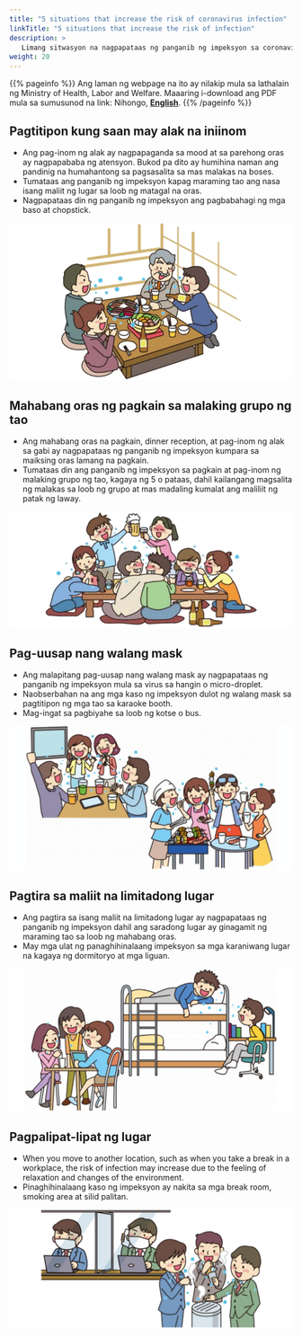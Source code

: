```yaml
---
title: "5 situations that increase the risk of coronavirus infection"
linkTitle: "5 situations that increase the risk of infection"
description: >
   Limang sitwasyon na nagpapataas ng panganib ng impeksyon sa coronavirus
weight: 20
---
```

{{% pageinfo %}}
Ang laman ng webpage na ito ay nilakip mula sa lathalain ng Ministry of Health, Labor and Welfare. Maaaring i-download ang PDF mula sa sumusunod na link: Nihongo, **[English](https://corona.go.jp/prevention/pdf/en.5situations.pdf)**.
{{% /pageinfo %}}

## Pagtitipon kung saan may alak na iniinom

- Ang pag-inom ng alak ay nagpapaganda sa mood at sa parehong oras ay nagpapababa ng atensyon. Bukod pa dito ay humihina naman ang pandinig na humahantong sa pagsasalita sa mas malakas na boses. 
- Tumataas ang panganib ng impeksyon kapag maraming tao ang nasa isang maliit ng lugar sa loob ng matagal na oras.
- Nagpapataas din ng panganib ng impeksyon ang pagbabahagi ng mga baso at chopstick.

![Drinking alcohol](drinking-alcohol.gif)

## Mahabang oras ng pagkain sa malaking grupo ng tao

- Ang mahabang oras na pagkain, dinner reception, at pag-inom ng alak sa gabi ay nagpapataas ng panganib ng impeksyon kumpara sa maiksing oras lamang na pagkain.
- Tumataas din ang panganib ng impeksyon sa pagkain at pag-inom ng malaking grupo ng tao, kagaya ng 5 o pataas, dahil kailangang magsalita ng malakas sa loob ng grupo at mas madaling kumalat ang maliliit ng patak ng laway.

![Large groups](large-groups.gif)

## Pag-uusap nang walang mask

- Ang malapitang pag-uusap nang walang mask ay nagpapataas ng panganib ng impeksyon mula sa virus sa hangin o micro-droplet.
- Naobserbahan na ang mga kaso ng impeksyon dulot ng walang mask sa pagtitipon ng mga tao sa karaoke booth.
- Mag-ingat sa pagbiyahe sa loob ng kotse o bus.

![Without masks](without-mask.gif)

## Pagtira sa maliit na limitadong lugar

- Ang pagtira sa isang maliit na limitadong lugar ay nagpapataas ng panganib ng impeksyon dahil ang saradong lugar ay ginagamit ng maraming tao sa loob ng mahabang oras.
- May mga ulat ng panaghihinalaang impeksyon sa mga karaniwang lugar na kagaya ng dormitoryo at mga liguan.

![Together in small space](together-in-small-space.gif)

## Pagpalipat-lipat ng lugar

- When you move to another location, such as when you take a break in a workplace, the risk of infection may increase due to the feeling of relaxation and changes of the environment.
- Pinaghihinalaang kaso ng impeksyon ay nakita sa mga break room, smoking area at silid palitan.

![Switching locations](switching-locations.gif)
